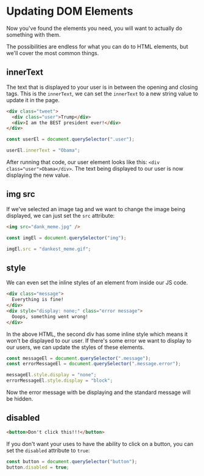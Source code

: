 # Updating DOM Elements

Now you've found the elements you need, you will want to actually do something with them.

The possibilities are endless for what you can do to HTML elements, but we'll cover the most common things.

## innerText

The text that is displayed to your user is in between the opening and closing tags. This is the `innerText`, we can set the `innerText` to a new string value to update it in the page.

```html
<div class="tweet">
  <div class="user">Trump</div>
  <div>I am the BEST president ever!</div>
</div>
```

```javascript
const userEl = document.querySelector(".user");

userEl.innerText = "Obama";
```

After running that code, our user element looks like this: `<div class="user">Obama</div>`. The text being displayed to our user is now displaying the new value.

## img src

If we've selected an image tag and we want to change the image being displayed, we can just set the `src` attribute:

```html
<img src="dank_meme.jpg" />
```

```javascript
const imgEl = document.querySelector("img");

imgEl.src = "dankest_meme.gif";
```

## style

We can even set the inline styles of an element from inside our JS code.

```html
<div class="message">
  Everything is fine!
</div>
<div style="display: none;" class="error message">
  Ooops, something went wrong!
</div>
```

In the above HTML, the second div has some inline style which means it won't be displayed to our user. If there's some error we want to display to our users, we can update the styles of these elements.

```javascript
const messageEl = document.querySelector(".message");
const errorMessageEl = document.querySelector(".message.error");

messageEl.style.display = "none";
errorMessageEl.style.display = "block";
```

Now the error message with be displaying and the standard message will be hidden.

## disabled

```html
<button>Don't click this!!!</button>
```

If you don't want your uses to have the ability to click on a button, you can set the `disabled` attribute to `true`:

```javascript
const button = document.querySelector("button");
button.disabled = true;
```

